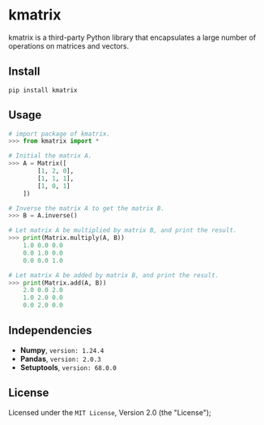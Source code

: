 # kmatrix

kmatrix is a third-party Python library that encapsulates a large number of operations on matrices and vectors. 

## Install

```shell
pip install kmatrix
```

## Usage

```python
# import package of kmatrix.
>>> from kmatrix import *

# Initial the matrix A.
>>> A = Matrix([
        [1, 2, 0],
        [1, 1, 1],
        [1, 0, 1]
    ])

# Inverse the matrix A to get the matrix B.
>>> B = A.inverse()

# Let matrix A be multiplied by matrix B, and print the result.
>>> print(Matrix.multiply(A, B))
    1.0 0.0 0.0
    0.0 1.0 0.0
    0.0 0.0 1.0

# Let matrix A be added by matrix B, and print the result.
>>> print(Matrix.add(A, B))
    2.0 0.0 2.0
    1.0 2.0 0.0
    0.0 2.0 0.0
```

## Independencies

- **Numpy**, `version: 1.24.4`
- **Pandas**, `version: 2.0.3`
- **Setuptools**, `version: 68.0.0`

## License

Licensed under the `MIT License`, Version 2.0 (the "License");


